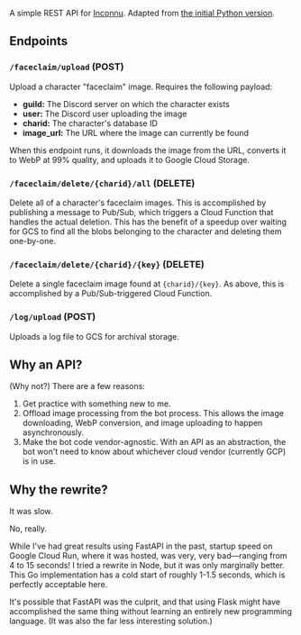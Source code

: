 A simple REST API for [Inconnu](https://github.com/tiltowait/inconnu). Adapted from [the initial Python version](https://github.com/tiltowait/inconnu-api-python).

## Endpoints

### `/faceclaim/upload` (POST)

Upload a character "faceclaim" image. Requires the following payload:

* **guild:** The Discord server on which the character exists
* **user:** The Discord user uploading the image
* **charid:** The character's database ID
* **image_url:** The URL where the image can currently be found

When this endpoint runs, it downloads the image from the URL, converts it to WebP at 99% quality, and uploads it to Google Cloud Storage.

### `/faceclaim/delete/{charid}/all` (DELETE)

Delete all of a character's faceclaim images. This is accomplished by publishing a message to Pub/Sub, which triggers a Cloud Function that handles the actual deletion. This has the benefit of a speedup over waiting for GCS to find all the blobs belonging to the character and deleting them one-by-one.

### `/faceclaim/delete/{charid}/{key}` (DELETE)

Delete a single faceclaim image found at `{charid}/{key}`. As above, this is accomplished by a Pub/Sub-triggered Cloud Function.

### `/log/upload` (POST)

Uploads a log file to GCS for archival storage.

## Why an API?

(Why not?) There are a few reasons:

1. Get practice with something new to me.
2. Offload image processing from the bot process. This allows the image downloading, WebP conversion, and image uploading to happen asynchronously.
3. Make the bot code vendor-agnostic. With an API as an abstraction, the bot won't need to know about whichever cloud vendor (currently GCP) is in use.

## Why the rewrite?

It was slow.

No, really.

While I've had great results using FastAPI in the past, startup speed on Google Cloud Run, where it was hosted, was very, very bad—ranging from 4 to 15 seconds! I tried a rewrite in Node, but it was only marginally better. This Go implementation has a cold start of roughly 1-1.5 seconds, which is perfectly acceptable here.

It's possible that FastAPI was the culprit, and that using Flask might have accomplished the same thing without learning an entirely new programming language. (It was also the far less interesting solution.)
